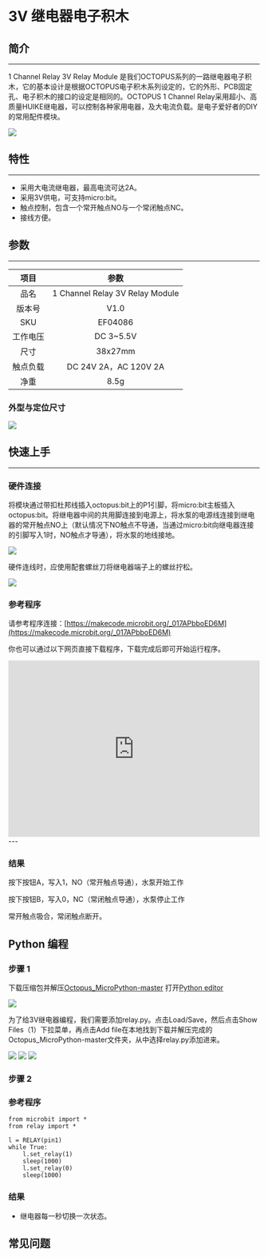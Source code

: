 # 3V 继电器电子积木

## 简介
---

1 Channel Relay 3V Relay Module 是我们OCTOPUS系列的一路继电器电子积木，它的基本设计是根据OCTOPUS电子积木系列设定的，它的外形、PCB固定孔、电子积木的接口的设定是相同的。OCTOPUS 1 Channel Relay采用超小、高质量HUIKE继电器，可以控制各种家用电器，及大电流负载。是电子爱好者的DIY的常用配件模块。



![](./images/04086_01.png)



## 特性 
---
- 采用大电流继电器，最高电流可达2A。
- 采用3V供电，可支持micro:bit。
- 触点控制，包含一个常开触点NO与一个常闭触点NC。
- 接线方便。

## 参数
---

项目 | 参数 
:-: | :-: 
品名|1 Channel Relay 3V Relay Module
版本号|V1.0
SKU| EF04086
工作电压|DC 3~5.5V
尺寸|38x27mm
触点负载|DC 24V 2A，AC 120V 2A
净重|8.5g

### 外型与定位尺寸  



![](./images/04086_02.png)




## 快速上手  
---  
### 硬件连接  

将模块通过带扣杜邦线插入octopus:bit上的P1引脚，将micro:bit主板插入octopus:bit。将继电器中间的共用脚连接到电源上，将水泵的电源线连接到继电器的常开触点NO上（默认情况下NO触点不导通，当通过micro:bit向继电器连接的引脚写入1时，NO触点才导通），将水泵的地线接地。



![](./images/04086_03.png)


硬件连线时，应使用配套螺丝刀将继电器端子上的螺丝拧松。

![](./images/smart_home_kit_case_05_06.png)


### 参考程序

请参考程序连接：[https://makecode.microbit.org/_017APbboED6M](https://makecode.microbit.org/_017APbboED6M)

你也可以通过以下网页直接下载程序，下载完成后即可开始运行程序。

<div style="position:relative;height:0;padding-bottom:70%;overflow:hidden;"><iframe style="position:absolute;top:0;left:0;width:100%;height:100%;" src="https://makecode.microbit.org/#pub:_017APbboED6M" frameborder="0" sandbox="allow-popups allow-forms allow-scripts allow-same-origin"></iframe></div>  
---

### 结果  
按下按钮A，写入1，NO（常开触点导通），水泵开始工作

按下按钮B，写入0，NC（常闭触点导通），水泵停止工作

常开触点吸合，常闭触点断开。


## Python 编程

### 步骤 1
下载压缩包并解压[Octopus_MicroPython-master](https://github.com/lionyhw/Octopus_MicroPython/archive/master.zip)
打开[Python editor](https://python.microbit.org/v/2.0)

![](./images/05001_07.png)

为了给3V继电器编程，我们需要添加relay.py。点击Load/Save，然后点击Show Files（1）下拉菜单，再点击Add file在本地找到下载并解压完成的Octopus_MicroPython-master文件夹，从中选择relay.py添加进来。

![](./images/05001_08.png)
![](./images/05001_09.png)
![](./images/04086_10.png)

### 步骤 2
### 参考程序
```
from microbit import *
from relay import *

l = RELAY(pin1)
while True:
    l.set_relay(1)
    sleep(1000)
    l.set_relay(0)
    sleep(1000)
```


### 结果
- 继电器每一秒切换一次状态。






## 常见问题
